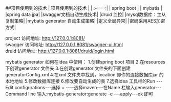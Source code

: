 ##项目使用到的技术
| 项目使用到的技术 | 
| :-----:| 
| spring boot | 
| mybatis | 
|spring data jpa|
|swagger文档自动生成技术|
|druid 监控|
|mysql数据库：主从复制策略|
|mybatis generator 自动生成策略|
|定义全局异常|
|密码采用AES加密方式|

project 访问地址: http://127.0.0.1:8081/ <br/>
swagger 访问地址: http://127.0.0.1:8081/swagger-ui.html <br/>
druid   访问地址: http://127.0.0.1:8081/druid/login.html <br/>

mybatis generator 如何在idea 中使用：
1.创建spring boot 项目
2.在resources 下创建generator 文件夹
3.在创建generator 文件夹的下面创建generatorConfig.xml 
4.在xml 文件夹中找到，location 即你的连接数据库jar 的本地地址 <classPathEntry  location="E:\JeeRTD\libs\mysql-connector-java-5.1.30.jar"/>
5.修改数据库连接
6.修改要自动生成的表
7.选择idea 工具栏的Run ---Edit configurations---选择 + ----选择maven---在Name 栏输入generator---Command line 输入:mybatis-generator:generate -e 
---apply---ok 即可

